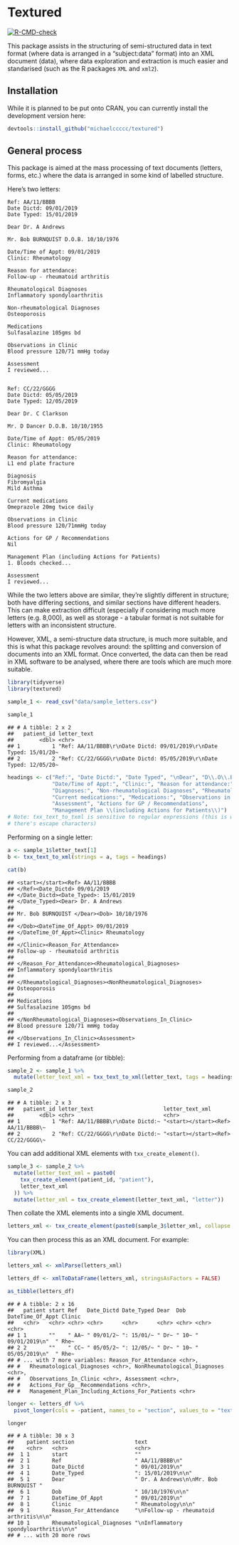 
# Textured
<!-- badges: start -->
[![R-CMD-check](https://github.com/michael-ccccc/textured/workflows/R-CMD-check/badge.svg)](https://github.com/michael-ccccc/textured/actions)
<!-- badges: end -->


This package assists in the structuring of semi-structured data in text
format (where data is arranged in a “subject:data” format) into an XML
document (<subject>data</subject>), where data exploration and
extraction is much easier and standarised (such as the R packages `XML`
and `xml2`).

## Installation

While it is planned to be put onto CRAN, you can currently install the
development version here:

``` r
devtools::install_github("michaelccccc/textured")
```

## General process

This package is aimed at the mass processing of text documents (letters,
forms, etc.) where the data is arranged in some kind of labelled
structure.

Here’s two letters:

    Ref: AA/11/BBBB
    Date Dictd: 09/01/2019
    Date Typed: 15/01/2019
    
    Dear Dr. A Andrews
    
    Mr. Bob BURNQUIST D.O.B. 10/10/1976
    
    Date/Time of Appt: 09/01/2019
    Clinic: Rheumatology
    
    Reason for attendance:
    Follow-up - rheumatoid arthritis
    
    Rheumatological Diagnoses
    Inflammatory spondyloarthritis
    
    Non-rheumatological Diagnoses
    Osteoporosis
    
    Medications
    Sulfasalazine 105gms bd
    
    Observations in Clinic
    Blood pressure 120/71 mmHg today
    
    Assessment
    I reviewed...

``` 

Ref: CC/22/GGGG
Date Dictd: 05/05/2019
Date Typed: 12/05/2019

Dear Dr. C Clarkson

Mr. D Dancer D.O.B. 10/10/1955

Date/Time of Appt: 05/05/2019
Clinic: Rheumatology

Reason for attendance:
L1 end plate fracture

Diagnosis
Fibromyalgia
Mild Asthma

Current medications
Omeprazole 20mg twice daily

Observations in Clinic
Blood pressure 120/71mmHg today

Actions for GP / Recommendations
Nil

Management Plan (including Actions for Patients)
1. Bloods checked...

Assessment
I reviewed...
```

While the two letters above are similar, they’re slightly different in
structure; both have differing sections, and similar sections have
different headers. This can make extraction difficult (especially if
considering much more letters (e.g. 8,000), as well as storage - a
tabular format is not suitable for letters with an inconsistent
structure.

However, XML, a semi-structure data structure, is much more suitable,
and this is what this package revolves around: the splitting and
conversion of documents into an XML format. Once converted, the data can
then be read in XML software to be analysed, where there are tools which
are much more suitable.

``` r
library(tidyverse)
library(textured)
```

``` r
sample_1 <- read_csv("data/sample_letters.csv")

sample_1
```

    ## # A tibble: 2 x 2
    ##   patient_id letter_text                                                        
    ##        <dbl> <chr>                                                              
    ## 1          1 "Ref: AA/11/BBBB\r\nDate Dictd: 09/01/2019\r\nDate Typed: 15/01/20~
    ## 2          2 "Ref: CC/22/GGGG\r\nDate Dictd: 05/05/2019\r\nDate Typed: 12/05/20~

``` r
headings <- c("Ref:", "Date Dictd:", "Date Typed", "\nDear", "D\\.O\\.B\\.",
              "Date/Time of Appt:", "Clinic:", "Reason for attendance:",
              "Diagnoses:", "Non-rheumatological Diagnoses", "Rheumatological Diagnoses",
              "Current medications:", "Medications:", "Observations in Clinic",
              "Assessment", "Actions for GP / Recommendations",
              "Management Plan \\(including Actions for Patients\\)")
# Note: txx_text_to_txml is sensitive to regular expressions (this is why
# there's escape characters)
```

Performing on a single letter:

``` r
a <- sample_1$letter_text[1]
b <- txx_text_to_xml(strings = a, tags = headings)
```

``` r
cat(b)
```

    ## <start></start><Ref> AA/11/BBBB
    ## </Ref><Date_Dictd> 09/01/2019
    ## </Date_Dictd><Date_Typed>: 15/01/2019
    ## </Date_Typed><Dear> Dr. A Andrews
    ## 
    ## Mr. Bob BURNQUIST </Dear><Dob> 10/10/1976
    ## 
    ## </Dob><DateTime_Of_Appt> 09/01/2019
    ## </DateTime_Of_Appt><Clinic> Rheumatology
    ## 
    ## </Clinic><Reason_For_Attendance>
    ## Follow-up - rheumatoid arthritis
    ## 
    ## </Reason_For_Attendance><Rheumatological_Diagnoses>
    ## Inflammatory spondyloarthritis
    ## 
    ## </Rheumatological_Diagnoses><NonRheumatological_Diagnoses>
    ## Osteoporosis
    ## 
    ## Medications
    ## Sulfasalazine 105gms bd
    ## 
    ## </NonRheumatological_Diagnoses><Observations_In_Clinic>
    ## Blood pressure 120/71 mmHg today
    ## 
    ## </Observations_In_Clinic><Assessment>
    ## I reviewed...</Assessment>

Performing from a dataframe (or tibble):

``` r
sample_2 <- sample_1 %>%
  mutate(letter_text_xml = txx_text_to_xml(letter_text, tags = headings))

sample_2
```

    ## # A tibble: 2 x 3
    ##   patient_id letter_text                      letter_text_xml                   
    ##        <dbl> <chr>                            <chr>                             
    ## 1          1 "Ref: AA/11/BBBB\r\nDate Dictd:~ "<start></start><Ref> AA/11/BBBB\~
    ## 2          2 "Ref: CC/22/GGGG\r\nDate Dictd:~ "<start></start><Ref> CC/22/GGGG\~

You can add additional XML elements with `txx_create_element()`.

``` r
sample_3 <- sample_2 %>%
  mutate(letter_text_xml = paste0(
    txx_create_element(patient_id, "patient"),
    letter_text_xml
  )) %>%
  mutate(letter_xml = txx_create_element(letter_text_xml, "letter"))
```

Then collate the XML elements into a single XML document.

``` r
letters_xml <- txx_create_element(paste0(sample_3$letter_xml, collapse = ""), "root")
```

You can then process this as an XML document. For example:

``` r
library(XML)
```

``` r
letters_xml <- xmlParse(letters_xml)

letters_df <- xmlToDataFrame(letters_xml, stringsAsFactors = FALSE)

as_tibble(letters_df)
```

    ## # A tibble: 2 x 16
    ##   patient start Ref   Date_Dictd Date_Typed Dear  Dob   DateTime_Of_Appt Clinic
    ##   <chr>   <chr> <chr> <chr>      <chr>      <chr> <chr> <chr>            <chr> 
    ## 1 1       ""    " AA~ " 09/01/2~ ": 15/01/~ " Dr~ " 10~ " 09/01/2019\n"  " Rhe~
    ## 2 2       ""    " CC~ " 05/05/2~ ": 12/05/~ " Dr~ " 10~ " 05/05/2019\n"  " Rhe~
    ## # ... with 7 more variables: Reason_For_Attendance <chr>,
    ## #   Rheumatological_Diagnoses <chr>, NonRheumatological_Diagnoses <chr>,
    ## #   Observations_In_Clinic <chr>, Assessment <chr>,
    ## #   Actions_For_Gp__Recommendations <chr>,
    ## #   Management_Plan_Including_Actions_For_Patients <chr>

``` r
longer <- letters_df %>%
  pivot_longer(cols = -patient, names_to = "section", values_to = "text")

longer
```

    ## # A tibble: 30 x 3
    ##    patient section                   text                                    
    ##    <chr>   <chr>                     <chr>                                   
    ##  1 1       start                     ""                                      
    ##  2 1       Ref                       " AA/11/BBBB\n"                         
    ##  3 1       Date_Dictd                " 09/01/2019\n"                         
    ##  4 1       Date_Typed                ": 15/01/2019\n\n"                      
    ##  5 1       Dear                      " Dr. A Andrews\n\nMr. Bob BURNQUIST "  
    ##  6 1       Dob                       " 10/10/1976\n\n"                       
    ##  7 1       DateTime_Of_Appt          " 09/01/2019\n"                         
    ##  8 1       Clinic                    " Rheumatology\n\n"                     
    ##  9 1       Reason_For_Attendance     "\nFollow-up - rheumatoid arthritis\n\n"
    ## 10 1       Rheumatological_Diagnoses "\nInflammatory spondyloarthritis\n\n"  
    ## # ... with 20 more rows
